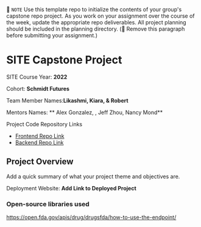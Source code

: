 📝 `NOTE` Use this template repo to initialize the contents of your group's capstone repo project. As you work on your assignment over the course of the week, update the appropriate repo deliverables. All project planning should be included in the planning directory. (🚫 Remove this paragraph before submitting your assignment.)

# SITE Capstone Project

SITE Course Year: **2022**

Cohort: **Schmidt Futures**

Team Member Names:**Likashmi, Kiara, & Robert**

Mentors Names: ** Alex Gonzalez, , Jeff Zhou, Nancy Mond**

Project Code Repository Links

* [Frontend Repo Link]()
* [Backend Repo Link]()

## Project Overview

Add a quick summary of what your project theme and objectives are. 

Deployment Website: **Add Link to Deployed Project**

### Open-source libraries used

https://open.fda.gov/apis/drug/drugsfda/how-to-use-the-endpoint/

